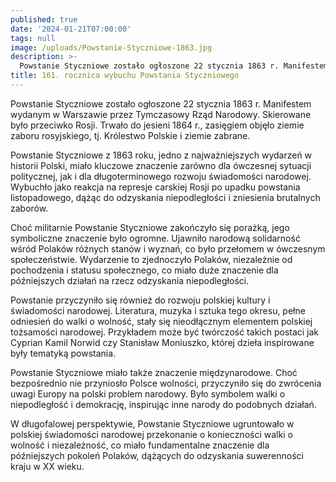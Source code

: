 ```yaml
---
published: true
date: '2024-01-21T07:00:00'
tags: null
image: /uploads/Powstanie-Styczniowe-1863.jpg
description: >-
  Powstanie Styczniowe zostało ogłoszone 22 stycznia 1863 r. Manifestem wydanym w Warszawie przez Tymczasowy Rząd Narodowy. 
title: 161. rocznica wybuchu Powstania Styczniowego
---
```


Powstanie Styczniowe zostało ogłoszone 22 stycznia 1863 r. Manifestem wydanym w Warszawie przez Tymczasowy Rząd Narodowy. Skierowane było przeciwko Rosji. Trwało do jesieni 1864 r., zasięgiem objęło ziemie zaboru rosyjskiego, tj. Królestwo Polskie i ziemie zabrane.

Powstanie Styczniowe z 1863 roku, jedno z najważniejszych wydarzeń w historii Polski, miało kluczowe znaczenie zarówno dla ówczesnej sytuacji politycznej, jak i dla długoterminowego rozwoju świadomości narodowej. Wybuchło jako reakcja na represje carskiej Rosji po upadku powstania listopadowego, dążąc do odzyskania niepodległości i zniesienia brutalnych zaborów.

Choć militarnie Powstanie Styczniowe zakończyło się porażką, jego symboliczne znaczenie było ogromne. Ujawniło narodową solidarność wśród Polaków różnych stanów i wyznań, co było przełomem w ówczesnym społeczeństwie. Wydarzenie to zjednoczyło Polaków, niezależnie od pochodzenia i statusu społecznego, co miało duże znaczenie dla późniejszych działań na rzecz odzyskania niepodległości.

Powstanie przyczyniło się również do rozwoju polskiej kultury i świadomości narodowej. Literatura, muzyka i sztuka tego okresu, pełne odniesień do walki o wolność, stały się nieodłącznym elementem polskiej tożsamości narodowej. Przykładem może być twórczość takich postaci jak Cyprian Kamil Norwid czy Stanisław Moniuszko, której dzieła inspirowane były tematyką powstania.

Powstanie Styczniowe miało także znaczenie międzynarodowe. Choć bezpośrednio nie przyniosło Polsce wolności, przyczyniło się do zwrócenia uwagi Europy na polski problem narodowy. Było symbolem walki o niepodległość i demokrację, inspirując inne narody do podobnych działań.

W długofalowej perspektywie, Powstanie Styczniowe ugruntowało w polskiej świadomości narodowej przekonanie o konieczności walki o wolność i niezależność, co miało fundamentalne znaczenie dla późniejszych pokoleń Polaków, dążących do odzyskania suwerenności kraju w XX wieku.